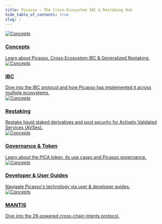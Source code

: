 ```yaml
---
title: Picasso – The Cross-Ecosystem IBC & Restaking Hub
hide_table_of_contents: true
slug: /
---
```


<div class="container">
  <div class="row">
    <div class="col col--4">
      <a href="/concepts/picasso">
        <div class="card">
          <div class="card__image">
            <img src="https://res.cloudinary.com/daklnyhgw/image/upload/v1715361756/concepts_ry3crk.png" alt="Concepts" alt="Concepts"/>
          </div>
          <div class="card__body">
            <h3>Concepts</h3>
            Learn about Picasso, Cross-Ecosystem IBC & Generalized Restaking.
          </div>
        </div>
      </a>
    </div>
    <div class="col col--4">
      <a href="/technology/ibc">
        <div class="card">
          <div class="card__image">
            <img src="https://res.cloudinary.com/daklnyhgw/image/upload/v1715361777/ibc_vqn2fz.png" alt="Concepts" alt="IBC" />
          </div>
          <div class="card__body">
            <h3>IBC</h3>
              Dive into the IBC protocol and how Picasso has implemented it across multiple ecosystems.
          </div>
        </div>
      </a>
    </div>
    <div class="col col--4">
      <a href="/technology/restaking">
        <div class="card">
          <div class="card__image">
            <img src="https://res.cloudinary.com/daklnyhgw/image/upload/v1715361808/restaking_s87eqo.png" alt="Concepts" alt="Restaking" />
          </div>
          <div class="card__body">
            <h3>Restaking</h3>
              Restake liquid staked derivatives and pool security for Actively Validated Services (AVSes).
          </div>
        </div>
      </a>
    </div>
    <div class="col col--4">
      <a href="/governance-&-token/use-cases">
        <div class="card">
          <div class="card__image">
            <img src="https://res.cloudinary.com/daklnyhgw/image/upload/v1715361784/gov_lwzhrq.png" alt="Concepts" alt="Concepts" />
          </div>
          <div class="card__body">
            <h3>Governance & Token</h3>
             Learn about the PICA token, its use cases and Picasso governance.
          </div>
        </div>
      </a>
    </div>
    <div class="col col--4">
      <a href="/user-guides">
        <div class="card">
          <div class="card__image">
            <img src="https://res.cloudinary.com/daklnyhgw/image/upload/v1715361767/dev_f1l2zi.png" alt="Concepts" alt="Concepts" />
          </div>
          <div class="card__body">
            <h3>Developer & User Guides</h3>
              Navigate Picasso's technology via user & developer guides.
          </div>
        </div>
      </a>
    </div>
    <div class="col col--4">
      <a href="/technology/mantis">
        <div class="card">
          <div class="card__image">
            <img src="https://res.cloudinary.com/daklnyhgw/image/upload/v1715361798/mantis_1_h0uizv.png" alt="Concepts" alt="Concepts" />
          </div>
          <div class="card__body">
            <h3>MANTIS</h3>
              Dive into the ZK-powered cross-chain intents protocol.
          </div>
        </div>
      </a>
    </div>
</div>
</div>

